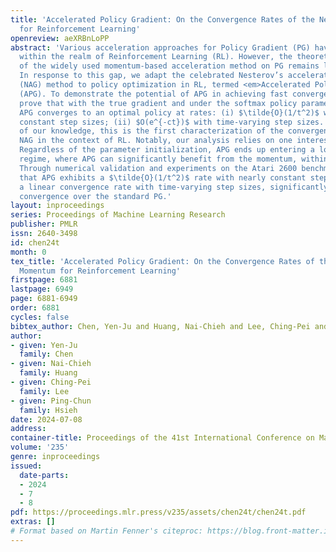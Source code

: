 ```yaml
---
title: 'Accelerated Policy Gradient: On the Convergence Rates of the Nesterov Momentum
  for Reinforcement Learning'
openreview: aeXRBnLoPP
abstract: 'Various acceleration approaches for Policy Gradient (PG) have been analyzed
  within the realm of Reinforcement Learning (RL). However, the theoretical understanding
  of the widely used momentum-based acceleration method on PG remains largely open.
  In response to this gap, we adapt the celebrated Nesterov’s accelerated gradient
  (NAG) method to policy optimization in RL, termed <em>Accelerated Policy Gradient</em>
  (APG). To demonstrate the potential of APG in achieving fast convergence, we formally
  prove that with the true gradient and under the softmax policy parametrization,
  APG converges to an optimal policy at rates: (i) $\tilde{O}(1/t^2)$ with nearly
  constant step sizes; (ii) $O(e^{-ct})$ with time-varying step sizes. To the best
  of our knowledge, this is the first characterization of the convergence rates of
  NAG in the context of RL. Notably, our analysis relies on one interesting finding:
  Regardless of the parameter initialization, APG ends up entering a locally nearly-concave
  regime, where APG can significantly benefit from the momentum, within finite iterations.
  Through numerical validation and experiments on the Atari 2600 benchmarks, we confirm
  that APG exhibits a $\tilde{O}(1/t^2)$ rate with nearly constant step sizes and
  a linear convergence rate with time-varying step sizes, significantly improving
  convergence over the standard PG.'
layout: inproceedings
series: Proceedings of Machine Learning Research
publisher: PMLR
issn: 2640-3498
id: chen24t
month: 0
tex_title: 'Accelerated Policy Gradient: On the Convergence Rates of the {N}esterov
  Momentum for Reinforcement Learning'
firstpage: 6881
lastpage: 6949
page: 6881-6949
order: 6881
cycles: false
bibtex_author: Chen, Yen-Ju and Huang, Nai-Chieh and Lee, Ching-Pei and Hsieh, Ping-Chun
author:
- given: Yen-Ju
  family: Chen
- given: Nai-Chieh
  family: Huang
- given: Ching-Pei
  family: Lee
- given: Ping-Chun
  family: Hsieh
date: 2024-07-08
address:
container-title: Proceedings of the 41st International Conference on Machine Learning
volume: '235'
genre: inproceedings
issued:
  date-parts:
  - 2024
  - 7
  - 8
pdf: https://proceedings.mlr.press/v235/assets/chen24t/chen24t.pdf
extras: []
# Format based on Martin Fenner's citeproc: https://blog.front-matter.io/posts/citeproc-yaml-for-bibliographies/
---
```

